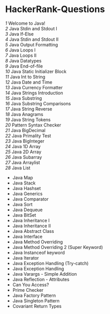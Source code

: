 # HackerRank-Questions

_1_ Welcome to Java!
<br>
_2_ Java Stdin and Stdout I
<br>
_3_ Java If-Else
<br>
_4_ Java Stdin and Stdout II
<br>
_5_ Java Output Formatting
<br>
_6_ Java Loops I
<br>
_7_ Java Loops II
<br>
_8_ Java Datatypes
<br>
_9_ Java End-of-file
<br>
_10_ Java Static Initializer Block
<br>
_11_ Java Int to String
<br>
_12_ Java Date and Time
<br>
_13_ Java Currency Formatter
<br>
_14_ Java Strings Introduction
<br>
_15_ Java Substring
<br>
_16_ Java Substring Comparisons
<br>
_17_ Java String Reverse
<br>
_18_ Java Anagrams
<br>
_19_ Java String Tokens
<br>
_20_ Pattern Syntax Checker
<br>
_21_ Java BigDecimal
<br>
_22_ Java Primality Test
<br>
_23_ Java BigInteger
<br>
_24_ Java 1D Array
<br>
_25_ Java 2D Array
<br>
_26_ Java Subarray
<br>
_27_ Java Arraylist
<br>
_28_ Java List
<br>
- Java Map
- Java Stack
- Java Hashset
- Java Generics
- Java Comparator
- Java Sort
- Java Dequeue
- Java BitSet
- Java Inheritance I
- Java Inheritance II
- Java Abstract Class
- Java Interface
- Java Method Overriding
- Java Method Overriding 2 (Super Keyword)
- Java Instanceof keyword
- Java Iterator
- Java Exception Handling (Try-catch)
- Java Exception Handling
- Java Varargs - Simple Addition
- Java Reflection - Attributes
- Can You Access?
- Prime Checker
- Java Factory Pattern
- Java Singleton Pattern
- Covariant Return Types
